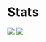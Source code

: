 # Stats
![](https://github-readme-stats.vercel.app/api?username=kaxyum&show_icons=true&title_color=fff&icon_color=79ff97&text_color=9f9f9f&bg_color=151515&count_private=true)
![](https://github-readme-stats.vercel.app/api/top-langs?username=kaxyum&langs_count=4&count_private=false)
